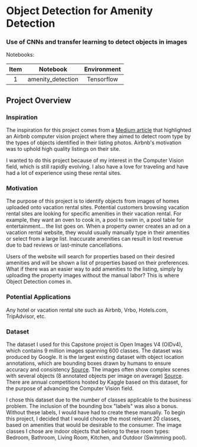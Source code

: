 # Object Detection for Amenity Detection
### Use of CNNs and transfer learning to detect objects in images

Notebooks:

| Item |      Notebook     | Environment |
|:----:|:-----------------:|:-----------:|
|   1  | amenity_detection | Tensorflow  |

## **Project Overview**
### Inspiration
The inspiration for this project comes from a [Medium article](https://medium.com/airbnb-engineering/amenity-detection-and-beyond-new-frontiers-of-computer-vision-at-airbnb-144a4441b72e) that highlighted an Airbnb computer vision project where they aimed to detect room type by the types of objects identified in their listing photos. Airbnb's motivation was to uphold high quality listings on their site.

I wanted to do this project because of my interest in the Computer Vision field, which is still rapidly evolving. I also have a love for traveling and have had a lot of experience using these rental sites. 

### Motivation
The purpose of this project is to identify objects from images of homes uploaded onto vacation rental sites. Potential customers browsing vacation rental sites are looking for specific amenities in their vacation rental. For example, they want an oven to cook in, a pool to swim in, a pool table for entertainment... the list goes on. When a property owner creates an ad on a vacation rental website, they would usually manually type in their amenities or select from a large list. Inaccurate amenities can result in lost revenue due to bad reviews or last-minute cancellations.

Users of the website will search for properties based on their desired amenities and will be shown a list of properties based on their preferences. What if there was an easier way to add amenities to the listing, simply by uploading the property images without the manual labor? This is where Object Detection comes in.

### Potential Applications
Any hotel or vacation rental site such as Airbnb, Vrbo, Hotels.com, TripAdvisor, etc.

### Dataset
The dataset I used for this Capstone project is Open Images V4 (OIDv4), which contains 9 million images spanning 600 classes. The dataset was produced by Google. It is the largest existing dataset with object location annotations, which are bounding boxes drawn by humans to ensure accuracy and consistency [Source](https://storage.googleapis.com/openimages/web/factsfigures_v4.html). The images often show complex scenes with several objects (8 annotated objects per image on average) [Source](https://arxiv.org/abs/1811.00982). There are annual competitions hosted by Kaggle based on this dataset, for the purpose of advancing the Computer Vision field.

I chose this dataset due to the number of classes applicable to the business problem. The inclusion of the bounding box "labels" was also a bonus. Without these labels, I would have had to create these manually. To begin this project, I decided that I would choose the most relevant 20 classes, based on amenities that would be desirable to the consumer. The image classes I chose are indoor objects that belong to these room types: Bedroom, Bathroom, Living Room, Kitchen, and Outdoor (Swimming pool).